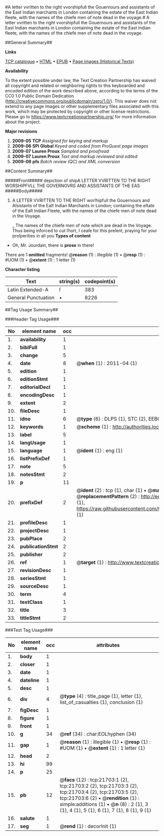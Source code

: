 #A letter vvritten to the right vvorshipfull the Gouernours and assistants of the East Indian marchants in London containing the estate of the East Indian fleete, with the names of the chiefe men of note dead in the voyage.#
A letter vvritten to the right vvorshipfull the Gouernours and assistants of the East Indian marchants in London containing the estate of the East Indian fleete, with the names of the chiefe men of note dead in the voyage.

##General Summary##

**Links**

[TCP catalogue](http://www.ota.ox.ac.uk/tcp/)  • 
[HTML](http://tei.it.ox.ac.uk/tcp/Texts-HTML/free/A21/A21083.html)  • 
[EPUB](http://tei.it.ox.ac.uk/tcp/Texts-EPUB/free/A21/A21083.epub) • 
[Page images (Historical Texts)](https://historicaltexts.jisc.ac.uk/eebo-99856176e)

**Availability**

To the extent possible under law, the Text Creation Partnership has waived all copyright and related or neighboring rights to this keyboarded and encoded edition of the work described above, according to the terms of the CC0 1.0 Public Domain Dedication (http://creativecommons.org/publicdomain/zero/1.0/). This waiver does not extend to any page images or other supplementary files associated with this work, which may be protected by copyright or other license restrictions. Please go to https://www.textcreationpartnership.org/ for more information about the project.

**Major revisions**

1. __2009-05__ __TCP__ *Assigned for keying and markup*
1. __2009-06__ __SPi Global__ *Keyed and coded from ProQuest page images*
1. __2009-07__ __Lauren Proux__ *Sampled and proofread*
1. __2009-07__ __Lauren Proux__ *Text and markup reviewed and edited*
1. __2009-09__ __pfs__ *Batch review (QC) and XML conversion*

##Content Summary##

#####Front#####
depiction of shipA LETTER VVRITTEN TO THE RIGHT WORSHIPFVLL THE GOVERNOVRS AND ASSISTANTS OF THE EAS
#####Body#####

1. A LETTER VVRITTEN TO THE RIGHT worſhipfull the Gouernours and Aſsistants of the Eaſt Indian Marchants in London; containing the eſtate of the Eaſt Indian Fleete, with the names of the chiefe men of note dead in the Voyage.

    _ The names of the chiefe men of note which are dead in the Voyage.
Thus being inforced to cut ſhort, I ceaſe for this preſent, praying for your proſperities in all you
**Types of content**

  * Oh, Mr. Jourdain, there is **prose** in there!

There are 1 **omitted** fragments! 
 @__reason__ (1) : illegible (1)  •  @__resp__ (1) : #UOM (1)  •  @__extent__ (1) : 1 letter (1)

**Character listing**


|Text|string(s)|codepoint(s)|
|---|---|---|
|Latin Extended-A|ſ|383|
|General Punctuation|•|8226|

##Tag Usage Summary##

###Header Tag Usage###

|No|element name|occ|attributes|
|---|---|---|---|
|1.|__availability__|1||
|2.|__biblFull__|1||
|3.|__change__|5||
|4.|__date__|8| @__when__ (1) : 2011-04 (1)|
|5.|__edition__|1||
|6.|__editionStmt__|1||
|7.|__editorialDecl__|1||
|8.|__encodingDesc__|1||
|9.|__extent__|2||
|10.|__fileDesc__|1||
|11.|__idno__|6| @__type__ (6) : DLPS (1), STC (2), EEBO-CITATION (1), PROQUEST (1), VID (1)|
|12.|__keywords__|1| @__scheme__ (1) : http://authorities.loc.gov/ (1)|
|13.|__label__|5||
|14.|__langUsage__|1||
|15.|__language__|1| @__ident__ (1) : eng (1)|
|16.|__listPrefixDef__|1||
|17.|__note__|5||
|18.|__notesStmt__|2||
|19.|__p__|11||
|20.|__prefixDef__|2| @__ident__ (2) : tcp (1), char (1)  •  @__matchPattern__ (2) : ([0-9\-]+):([0-9IVX]+) (1), (.+) (1)  •  @__replacementPattern__ (2) : http://eebo.chadwyck.com/downloadtiff?vid=$1&page=$2 (1), https://raw.githubusercontent.com/textcreationpartnership/Texts/master/tcpchars.xml#$1 (1)|
|21.|__profileDesc__|1||
|22.|__projectDesc__|1||
|23.|__pubPlace__|2||
|24.|__publicationStmt__|2||
|25.|__publisher__|2||
|26.|__ref__|1| @__target__ (1) : http://www.textcreationpartnership.org/docs/. (1)|
|27.|__revisionDesc__|1||
|28.|__seriesStmt__|1||
|29.|__sourceDesc__|1||
|30.|__term__|4||
|31.|__textClass__|1||
|32.|__title__|3||
|33.|__titleStmt__|2||


###Text Tag Usage###

|No|element name|occ|attributes|
|---|---|---|---|
|1.|__body__|1||
|2.|__closer__|1||
|3.|__date__|1||
|4.|__dateline__|1||
|5.|__desc__|1||
|6.|__div__|4| @__type__ (4) : title_page (1), letter (1), list_of_casualties (1), conclusion (1)|
|7.|__figDesc__|1||
|8.|__figure__|1||
|9.|__front__|1||
|10.|__g__|34| @__ref__ (34) : char:EOLhyphen (34)|
|11.|__gap__|1| @__reason__ (1) : illegible (1)  •  @__resp__ (1) : #UOM (1)  •  @__extent__ (1) : 1 letter (1)|
|12.|__head__|2||
|13.|__hi__|99||
|14.|__p__|25||
|15.|__pb__|12| @__facs__ (12) : tcp:21703:1 (2), tcp:21703:2 (2), tcp:21703:3 (2), tcp:21703:4 (2), tcp:21703:5 (2), tcp:21703:6 (2)  •  @__rendition__ (1) : simple:additions (1)  •  @__n__ (8) : 2 (1), 3 (1), 4 (1), 5 (1), 6 (1), 7 (1), 8 (1), 9 (1)|
|16.|__salute__|1||
|17.|__seg__|1| @__rend__ (1) : decorInit (1)|
